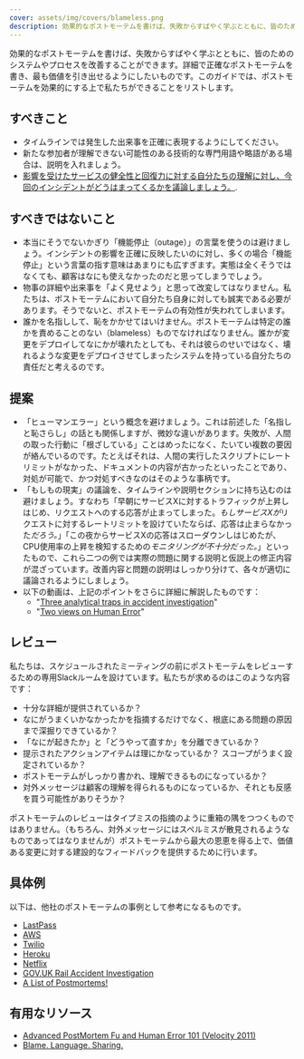```yaml
---
cover: assets/img/covers/blameless.png
description: 効果的なポストモーテムを書けば、失敗からすばやく学ぶとともに、皆のためのシステムやプロセスを改善することができます。詳細で正確なポストモーテムを書き、最も価値を引き出せるようにしたいものです。このガイドでは、ポストモーテムを効果的にする上で私たちができることをリストします。
---
```

効果的なポストモーテムを書けば、失敗からすばやく学ぶとともに、皆のためのシステムやプロセスを改善することができます。詳細で正確なポストモーテムを書き、最も価値を引き出せるようにしたいものです。このガイドでは、ポストモーテムを効果的にする上で私たちができることをリストします。

## すべきこと

* タイムラインでは発生した出来事を正確に表現するようにしてください。
* 新たな参加者が理解できない可能性のある技術的な専門用語や略語がある場合は、説明を入れましょう。
* [影響を受けたサービスの健全性と回復力に対する自分たちの理解に対し、今回のインシデントがどうはまってくるかを議論しましょう。](https://www.pagerduty.com/blog/postmortem-understand-service-reliability/).

## すべきではないこと

* 本当にそうでないかぎり「機能停止（outage）」の言葉を使うのは避けましょう。インシデントの影響を正確に反映したいのに対し、多くの場合「機能停止」という言葉の指す意味はあまりにも広すぎます。実態は全くそうではなくても、顧客はなにも使えなかったのだと思ってしまうでしょう。
* 物事の詳細や出来事を「よく見せよう」と思って改変してはなりません。私たちは、ポストモーテムにおいて自分たち自身に対しても誠実である必要があります。そうでないと、ポストモーテムの有効性が失われてしまいます。
* 誰かを名指しして、恥をかかせてはいけません。ポストモーテムは特定の誰かを責めることのない（blameless）ものでなければなりません。誰かが変更をデプロイしてなにかが壊れたとしても、それは彼らのせいではなく、壊れるような変更をデプロイさせてしまったシステムを持っている自分たちの責任だと考えるのです。

## 提案

* 「ヒューマンエラー」という概念を避けましょう。これは前述した「名指しと恥さらし」の話とも関係しますが、微妙な違いがあります。失敗が、人間の取った行動に「根ざしている」ことはめったになく、たいてい複数の要因が絡んでいるのです。たとえばそれは、人間の実行したスクリプトにレートリミットがなかった、ドキュメントの内容が古かったといったことであり、対処が可能で、かつ対処すべきなのはそのような事柄です。
* 「もしもの現実」の議論を、タイムラインや説明セクションに持ち込むのは避けましょう。すなわち「早朝にサービスXに対するトラフィックが上昇しはじめ、リクエストへのする応答が止まってしまった。*もしサービスXが*リクエストに対するレートリミットを設けていたならば、応答は止まらなかった*だろう。*」「この夜からサービスXの応答はスローダウンしはじめたが、CPU使用率の上昇を検知するための*モニタリングが不十分だった。*」といったもので、これら二つの例では実際の問題に関する説明と仮説上の修正内容が混ざっています。改善内容と問題の説明はしっかり分けて、各々が適切に議論されるようにしましょう。
* 以下の動画は、上記のポイントをさらに詳細に解説したものです：
  * "[Three analytical traps in accident investigation](https://www.youtube.com/watch?v=TqaFT-0cY7U)"
  * "[Two views on Human Error](https://www.youtube.com/watch?v=rHeukoWWtQ8)"

## レビュー

私たちは、スケジュールされたミーティングの前にポストモーテムをレビューするための専用Slackルームを設けています。私たちが求めるのはこのような内容です：

* 十分な詳細が提供されているか？
* なにがうまくいかなかったかを指摘するだけでなく、根底にある問題の原因まで深掘りできているか？
* 「なにが起きたか」と「どうやって直すか」を分離できているか？
* 提示されたアクションアイテムは理にかなっているか？ スコープがうまく設定されているか？
* ポストモーテムがしっかり書かれ、理解できるものになっているか？
* 対外メッセージは顧客の理解を得られるものになっているか、それとも反感を買う可能性がありそうか？

ポストモーテムのレビューはタイプミスの指摘のように重箱の隅をつつくものではありません。（もちろん、対外メッセージにはスペルミスが散見されるようなものであってはなりませんが）ポストモーテムから最大の恩恵を得る上で、価値ある変更に対する建設的なフィードバックを提供するために行います。

## 具体例
以下は、他社のポストモーテムの事例として参考になるものです。

* [LastPass](https://blog.lastpass.com/2015/06/lastpass-security-notice/)
* [AWS](https://aws.amazon.com/message/5467D2/)
* [Twilio](https://www.twilio.com/blog/2013/07/billing-incident-post-mortem-breakdown-analysis-and-root-cause.html)
* [Heroku](https://status.heroku.com/incidents/151)
* [Netflix](https://netflixtechblog.com/post-mortem-of-october-22-2012-aws-degradation-efcee3ab40d5)
* [GOV.UK Rail Accident Investigation](https://www.gov.uk/government/publications/kyle-beck-safety-digest/near-miss-at-kyle-beck-3-august-2016)
* [A List of Postmortems!](https://github.com/danluu/post-mortems)

## 有用なリソース

* [Advanced PostMortem Fu and Human Error 101 (Velocity 2011)](https://www.slideshare.net/jallspaw/advanced-postmortem-fu-and-human-error-101-velocity-2011)
* [Blame. Language. Sharing.](https://fractio.nl/2015/10/30/blame-language-sharing/)
